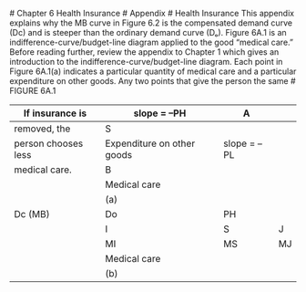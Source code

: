 \# Chapter 6 Health Insurance # Appendix # Health Insurance This appendix explains why the MB curve in Figure 6.2 is the compensated demand curve (Dc) and is steeper than the ordinary demand curve (Dₒ). Figure 6A.1 is an indifference-curve/budget-line diagram applied to the good “medical care.” Before reading further, review the appendix to Chapter 1 which gives an introduction to the indifference-curve/budget-line diagram. Each point in Figure 6A.1(a) indicates a particular quantity of medical care and a particular expenditure on other goods. Any two points that give the person the same # FIGURE 6A.1

| If insurance is     | slope = –PH                | A           |    |
| ------------------- | -------------------------- | ----------- | -- |
| removed, the        | S                          |             |    |
| person chooses less | Expenditure on other goods | slope = –PL |    |
| medical care.       | B                          |             |    |
|                     | Medical care               |             |    |
|                     | (a)                        |             |    |
| Dc (MB)             | Do                         | PH          |    |
|                     | I                          | S           | J  |
|                     | MI                         | MS          | MJ |
|                     | Medical care               |             |    |
|                     | (b)                        |             |    |
